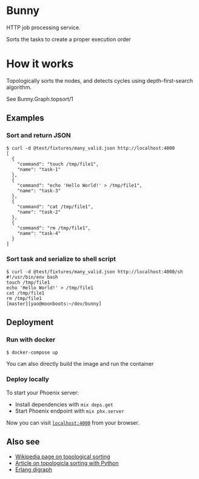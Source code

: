# Bunny

HTTP job processing service.

Sorts the tasks to create a proper execution order

# How it works

Topologically sorts the nodes, and detects cycles using depth-first-search algorithm.

See Bunny.Graph.topsort/1

## Examples

### Sort and return JSON

``` shell
$ curl -d @test/fixtures/many_valid.json http://localhost:4000
[
  {
    "command": "touch /tmp/file1",
    "name": "task-1"
  },
  {
    "command": "echo 'Hello World!' > /tmp/file1",
    "name": "task-3"
  },
  {
    "command": "cat /tmp/file1",
    "name": "task-2"
  },
  {
    "command": "rm /tmp/file1",
    "name": "task-4"
  }
]
```

### Sort task and serialize to shell script
``` shell
$ curl -d @test/fixtures/many_valid.json http://localhost:4000/sh
#!/usr/bin/env bash
touch /tmp/file1
echo 'Hello World!' > /tmp/file1
cat /tmp/file1
rm /tmp/file1
[master][yao@moonboots:~/dev/bunny]
```

## Deployment

### Run with docker

``` shell
$ docker-compose up
```

You can also directly build the image and run the container

### Deploy locally

To start your Phoenix server:

  * Install dependencies with `mix deps.get`
  * Start Phoenix endpoint with `mix phx.server`

Now you can visit [`localhost:4000`](http://localhost:4000) from your browser.

## Also see

  * [Wikipedia page on topological sorting](https://en.wikipedia.org/wiki/Topological_sorting)
  * [Article on topologicla sorting with Python](https://algocoding.wordpress.com/2015/04/05/topological-sorting-python/)
  * [Erlang digraph](http://erlang.org/doc/man/digraph.html)
